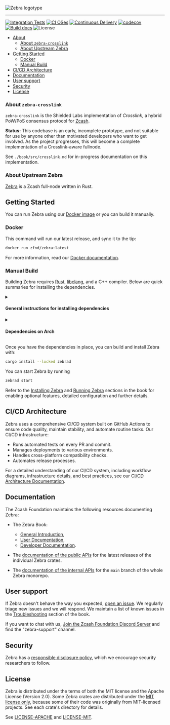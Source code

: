 ![Zebra logotype](https://zfnd.org/wp-content/uploads/2022/03/zebra-logotype.png)

---

[![Integration Tests](https://github.com/ZcashFoundation/zebra/actions/workflows/ci-tests.yml/badge.svg)](https://github.com/ZcashFoundation/zebra/actions/workflows/ci-tests.yml)
[![CI OSes](https://github.com/ZcashFoundation/zebra/actions/workflows/ci-unit-tests-os.yml/badge.svg)](https://github.com/ZcashFoundation/zebra/actions/workflows/ci-unit-tests-os.yml)
[![Continuous Delivery](https://github.com/ZcashFoundation/zebra/actions/workflows/cd-deploy-nodes-gcp.yml/badge.svg)](https://github.com/ZcashFoundation/zebra/actions/workflows/cd-deploy-nodes-gcp.yml)
[![codecov](https://codecov.io/gh/ZcashFoundation/zebra/branch/main/graph/badge.svg)](https://codecov.io/gh/ZcashFoundation/zebra)
[![Build docs](https://github.com/ZcashFoundation/zebra/actions/workflows/docs-deploy-firebase.yml/badge.svg)](https://github.com/ZcashFoundation/zebra/actions/workflows/docs-deploy-firebase.yml)
![License](https://img.shields.io/badge/license-MIT%2FApache--2.0-blue.svg)

- [About](#about)
  - [About `zebra-crosslink`](#about-zebra-crosslink)
  - [About Upstream Zebra](#about-upstream-zebra)
- [Getting Started](#getting-started)
  - [Docker](#docker)
  - [Manual Build](#manual-build)
- [CI/CD Architecture](#cicd-architecture)
- [Documentation](#documentation)
- [User support](#user-support)
- [Security](#security)
- [License](#license)


### About `zebra-crosslink`

`zebra-crosslink` is the Shielded Labs implementation of *Crosslink*, a hybrid PoW/PoS consensus protocol for [Zcash](https://z.cash/).

**Status:** This codebase is an early, incomplete prototype, and not suitable for use by anyone other than motivated developers who want to get involved. As the project progresses, this will become a complete implementation of a Crosslink-aware fullnode.

See `./book/src/crosslink.md` for in-progress documentation on this implementation.

### About Upstream Zebra

[Zebra](https://zebra.zfnd.org/) is a Zcash full-node written in Rust.

## Getting Started

You can run Zebra using our [Docker
image](https://hub.docker.com/r/zfnd/zebra/tags) or you can build it manually.

### Docker

This command will run our latest release, and sync it to the tip:

```sh
docker run zfnd/zebra:latest
```

For more information, read our [Docker documentation](https://zebra.zfnd.org/user/docker.html).

### Manual Build

Building Zebra requires [Rust](https://www.rust-lang.org/tools/install),
[libclang](https://clang.llvm.org/doxygen/group__CINDEX.html), and a C++
compiler. Below are quick summaries for installing the dependencies.

[//]: # "The empty line in the `summary` tag below is required for correct Markdown rendering."
<details><summary>

#### General instructions for installing dependencies

</summary>

1. Install [`cargo` and `rustc`](https://www.rust-lang.org/tools/install).

2. Install Zebra's build dependencies:

   - **libclang** is a library that might have different names depending on your
     package manager. Typical names are `libclang`, `libclang-dev`, `llvm`, or
     `llvm-dev`.
   - **clang** or another C++ compiler: `g++` (all platforms) or `Xcode` (macOS).
   - **[`protoc`](https://grpc.io/docs/protoc-installation/)**

> [!NOTE]
> Zebra uses the `--experimental_allow_proto3_optional` flag with `protoc`
> during compilation. This flag was introduced in [Protocol Buffers
> v3.12.0](https://github.com/protocolbuffers/protobuf/releases/tag/v3.12.0)
> released in May 16, 2020, so make sure you're not using a version of `protoc`
> older than 3.12.

</details>

[//]: # "The empty line in the `summary` tag below is required for correct Markdown rendering."
<details><summary>

#### Dependencies on Arch

</summary>

```sh
sudo pacman -S rust clang protobuf
```

Note that the package `clang` includes `libclang` as well as the C++ compiler.

</details>

Once you have the dependencies in place, you can build and install Zebra with:

```sh
cargo install --locked zebrad
```

You can start Zebra by running

```sh
zebrad start
```

Refer to the [Installing Zebra](https://zebra.zfnd.org/user/install.html) and
[Running Zebra](https://zebra.zfnd.org/user/run.html) sections in the book for
enabling optional features, detailed configuration and further details.

## CI/CD Architecture

Zebra uses a comprehensive CI/CD system built on GitHub Actions to ensure code
quality, maintain stability, and automate routine tasks. Our CI/CD
infrastructure:

- Runs automated tests on every PR and commit.
- Manages deployments to various environments.
- Handles cross-platform compatibility checks.
- Automates release processes.

For a detailed understanding of our CI/CD system, including workflow diagrams,
infrastructure details, and best practices, see our [CI/CD Architecture
Documentation](.github/workflows/README.md).

## Documentation

The Zcash Foundation maintains the following resources documenting Zebra:

- The Zebra Book:
  - [General Introduction](https://zebra.zfnd.org/index.html),
  - [User Documentation](https://zebra.zfnd.org/user.html),
  - [Developer Documentation](https://zebra.zfnd.org/dev.html).

- The [documentation of the public
  APIs](https://docs.rs/zebrad/latest/zebrad/#zebra-crates) for the latest
  releases of the individual Zebra crates.

- The [documentation of the internal APIs](https://doc-internal.zebra.zfnd.org)
  for the `main` branch of the whole Zebra monorepo.

## User support

If Zebra doesn't behave the way you expected, [open an
issue](https://github.com/ZcashFoundation/zebra/issues/new/choose). We regularly
triage new issues and we will respond. We maintain a list of known issues in the
[Troubleshooting](https://zebra.zfnd.org/user/troubleshooting.html) section of
the book.

If you want to chat with us, [Join the Zcash Foundation Discord
Server](https://discord.com/invite/aRgNRVwsM8) and find the "zebra-support"
channel.

## Security

Zebra has a [responsible disclosure
policy](https://github.com/ZcashFoundation/zebra/blob/main/SECURITY.md), which
we encourage security researchers to follow.

## License

Zebra is distributed under the terms of both the MIT license and the Apache
License (Version 2.0). Some Zebra crates are distributed under the [MIT license
only](LICENSE-MIT), because some of their code was originally from MIT-licensed
projects. See each crate's directory for details.

See [LICENSE-APACHE](LICENSE-APACHE) and [LICENSE-MIT](LICENSE-MIT).
